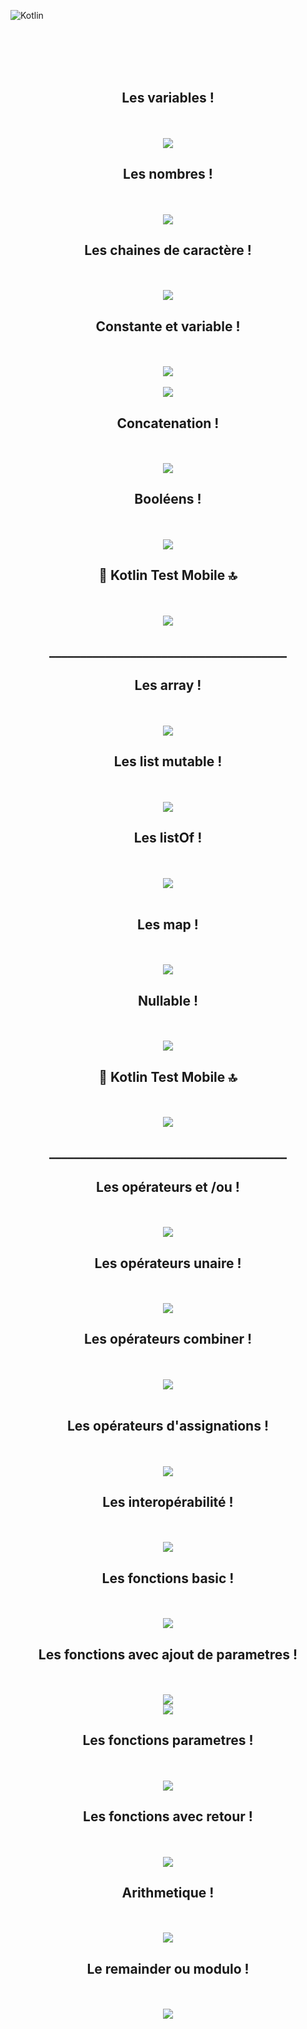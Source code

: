 ![Kotlin](https://img.shields.io/badge/kotlin-%237F52FF.svg?style=for-the-badge&logo=kotlin&logoColor=white)


<br><br><br><br>


<div align="center">
        <h2> Les variables ! </h2><br><br>
        <img src="img1/lesvariables.png">
</div>

<div align="center">
        <h2> Les nombres ! </h2><br><br>
        <img src="img1/lesnombres.png">
</div>

<div align="center">
        <h2> Les chaines de caractère ! </h2><br><br>
        <img src="img1/leschainesdecaractere.png">
</div>

<div align="center">
        <h2> Constante et variable ! </h2><br><br>
        <img src="img1/constetvariables.png"><br><br>
        <img src="img1/const&variable.png">
</div>

<div align="center">
        <h2> Concatenation ! </h2><br><br>
        <img src="img1/concatenation.png">
</div>

<div align="center">
        <h2> Booléens ! </h2><br><br>
        <img src="img1/booleens.png">
</div>

<div align="center">
        <h2>📲 Kotlin Test Mobile 🔝</h2><br><br>
        <img src="img1/1ertest.png">
</div>


<div align="center">
        <h2>______________________________________</h2>
</div>


<div align="center">
        <h2> Les array ! </h2><br><br>
        <img src="img2/array.png">
</div>

<div align="center">
        <h2> Les list mutable ! </h2><br><br>
        <img src="img2/listmutable.png">
</div>

<div align="center">
        <h2> Les listOf ! </h2><br><br>
        <img src="img2/listOf.png"><br><br>
</div>

<div align="center">
        <h2> Les map ! </h2><br><br>
        <img src="img2/map.png">
</div>

<div align="center">
        <h2> Nullable ! </h2><br><br>
        <img src="img2/nullable.png">
</div>

<div align="center">
        <h2>📲 Kotlin Test Mobile 🔝</h2><br><br>
        <img src="img2/2emetest.png">
</div>



<div align="center">
        <h2>______________________________________</h2>
</div>



<div align="center">
        <h2> Les opérateurs et /ou ! </h2><br><br>
        <img src="img3/lesoperateuretou.png">
</div>

<div align="center">
        <h2> Les opérateurs unaire ! </h2><br><br>
        <img src="img3/operateurunaire.png">
</div>

<div align="center">
        <h2> Les opérateurs combiner ! </h2><br><br>
        <img src="img3/lesoperateurscombiner.png"><br><br>
</div>

<div align="center">
        <h2> Les opérateurs d'assignations ! </h2><br><br>
        <img src="img3/lesoperateursassignations.png">
</div>

<div align="center">
        <h2> Les interopérabilité ! </h2><br><br>
        <img src="img3/lesinteroperabilite.png">
</div>

<div align="center">
        <h2> Les fonctions basic ! </h2><br><br>
        <img src="img3/lesfonctionsbasic.png">
</div>

<div align="center">
        <h2> Les fonctions avec ajout de parametres ! </h2><br><br>
        <img src="img3/Lesfonctionsavecajoutdeparametres.png"><br>
        <img src="img3/ajoutavecparamettre.png">
</div>

<div align="center">
        <h2> Les fonctions parametres ! </h2><br><br>
        <img src="img3/fonctionparamettre.png">
</div>

<div align="center">
        <h2> Les fonctions avec retour ! </h2><br><br>
        <img src="img3/fonctionavecretour.png">
</div>

<div align="center">
        <h2> Arithmetique ! </h2><br><br>
        <img src="img3/arithmetique.png">
</div>

<div align="center">
        <h2> Le remainder ou modulo ! </h2><br><br>
        <img src="img3/leremainder.png">
</div>

